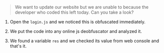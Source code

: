 > We want to update our website but we are unable to because the developer who coded this left today. Can you take a look?

1. Open the `login.js` and we noticed this is obfuscated immediately.

2. We put the code into any online js deobfuscator and analyzed it.

3. We found a variable `res` and we checked its value from web console and that's it.